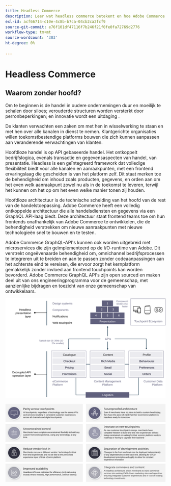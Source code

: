 ```yaml
---
title: Headless Commerce
description: Leer wat headless commerce betekent en hoe Adobe Commerce architecturen zonder kop ondersteunt.
exl-id: acf66714-c10e-4c8b-b7ca-04cb2ca2fcf9
source-git-commit: e76f101df47116f7b246f21f0fe0fa72769d2776
workflow-type: tm+mt
source-wordcount: '303'
ht-degree: 0%

---
```


# Headless Commerce

## Waarom zonder hoofd?

Om te beginnen is de handel in oudere ondernemingen duur en moeilijk te schalen door siloes; verouderde structuren worden versterkt door perronbeperkingen; en innovatie wordt een uitdaging .

De klanten verwachten een zaken om met hen in wisselwerking te staan en met hen over alle kanalen in dienst te nemen. Klantgerichte organisaties willen toekomstbestendige platforms bouwen die zich kunnen aanpassen aan veranderende verwachtingen van klanten.

Hoofdloze handel is op API gebaseerde handel. Het ontkoppelt bedrijfslogica, evenals transactie en gegevensaspecten van handel, van presentatie. Headless is een geïntegreerd framework dat volledige flexibiliteit biedt voor alle kanalen en aanraakpunten, met een frontend ervaringslaag die gescheiden is van het platform zelf. Dit staat merken toe de behendigheid om inhoud zoals producten, gegevens, en orden aan om het even welk aanraakpunt zowel nu als in de toekomst te leveren, terwijl het kunnen om het op om het even welke manier tonen zij houden.

Hoofdloze architectuur is de technische scheiding van het hoofd van de rest van de handelstoepassing. Adobe Commerce heeft een volledig ontkoppelde architectuur die alle handelsdiensten en gegevens via een GraphQL API-laag biedt. Deze architectuur staat frontend teams toe om hun frontends onafhankelijk van Adobe Commerce te ontwikkelen, die de behendigheid verstrekken om nieuwe aanraakpunten met nieuwe technologieën snel te bouwen en te testen.

Adobe Commerce GraphQL-API&#39;s kunnen ook worden uitgebreid met microservices die zijn geïmplementeerd op de I/O-runtime van Adobe. Dit verstrekt ongeëvenaarde behendigheid om, omnichannel bedrijfsprocessen te integreren uit te breiden en aan te passen zonder codeaanpassingen aan het achterste eind te vereisen, die ervoor zorgt het kernplatform gemakkelijk zonder invloed aan frontend touchpoints kan worden bevorderd. Adobe Commerce GraphQL API&#39;s zijn open sourced en maken deel uit van ons engineeringprogramma voor de gemeenschap, met aanzienlijke bijdragen en toezicht van onze gemeenschap van ontwikkelaars.

![Architectuurdiagram met koploze handel](../../../assets/playbooks/headless-diagram.svg)

![Voordelen van het diagram van de koploze handelarchitectuur](../../../assets/playbooks/headless-benefits.svg)

